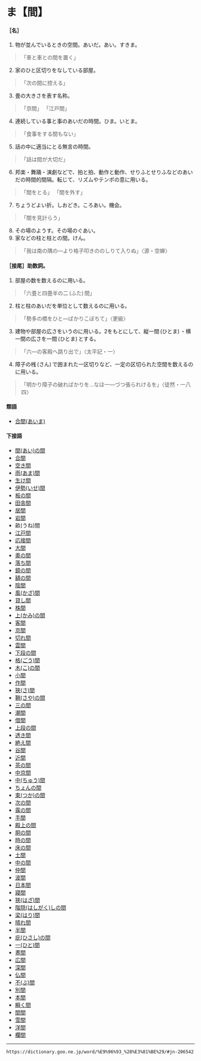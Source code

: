 
# ま【間】
#### ［名］
1. 物が並んでいるときの空間。あいだ。あい。すきま。
>「車と車との間を置く」
2. 家のひと区切りをなしている部屋。
>「次の間に控える」
3. 畳の大きさを表す名称。
>「京間」
>「江戸間」
4. 連続している事と事のあいだの時間。ひま。いとま。
>「食事をする間もない」
5. 話の中に適当にとる無言の時間。
>「話は間が大切だ」
6. 邦楽・舞踊・演劇などで、拍と拍、動作と動作、せりふとせりふなどのあいだの時間的間隔。転じて、リズムやテンポの意に用いる。
>「間をとる」
>「間を外す」
7. ちょうどよい折。しおどき。ころあい。機会。
>「間を見計らう」
8. その場のようす。その場のぐあい。
9. 家などの柱と柱との間。けん。
>「我は南の隅の―より格子叩きののしりて入りぬ」〈源・空蝉〉

#### ［接尾］助数詞。
1. 部屋の数を数えるのに用いる。
>「六畳と四畳半の二 (ふた) 間」
2. 柱と柱のあいだを単位として数えるのに用いる。
>「勢多の橋をひと―ばかりこぼちて」〈更級〉
3. 建物や部屋の広さをいうのに用いる。2をもとにして、縦一間 (ひとま) ・横一間の広さを一間 (ひとま) とする。
>「六―の客殿へ跳り出で」〈太平記・一〉
4. 障子の桟 (さん) で囲まれた一区切りなど、一定の区切られた空間を数えるのに用いる。
> 「明かり障子の破ればかりを…なほ一―づつ張られけるを」〈徒然・一八四〉

#### 類語

-   [合間(あいま)](あいま（合間）)

#### 下接語

-   [間(あい)の間](https://dictionary.goo.ne.jp/word/%E9%96%93%E3%81%AE%E9%96%93/#jn-1174)
-   [合間](あいま（合間）)
-   [空き間](https://dictionary.goo.ne.jp/word/%E7%A9%BA%E3%81%8D%E9%96%93/#jn-2569)
-   [雨(あま)間](https://dictionary.goo.ne.jp/word/%E9%9B%A8%E9%96%93_%28%E3%81%82%E3%81%BE%E3%81%BE%29/#jn-6443)
-   [生け間](https://dictionary.goo.ne.jp/word/%E7%94%9F%E3%81%91%E9%96%93/#jn-10799)
-   [伊勢(いせ)間](https://dictionary.goo.ne.jp/word/%E4%BC%8A%E5%8B%A2%E9%96%93/#jn-11788)
-   [板の間](https://dictionary.goo.ne.jp/word/%E6%9D%BF%E3%81%AE%E9%96%93/#jn-12154)
-   [田舎間](https://dictionary.goo.ne.jp/word/%E7%94%B0%E8%88%8E%E9%96%93/#jn-14181)
-   [居間](https://dictionary.goo.ne.jp/word/%E5%B1%85%E9%96%93/#jn-14856)
-   [岩間](https://dictionary.goo.ne.jp/word/%E5%B2%A9%E9%96%93/#jn-16067)
-   畝(うね)間
-   [江戸間](https://dictionary.goo.ne.jp/word/%E6%B1%9F%E6%88%B8%E9%96%93/#jn-24441)
-   [応接間](https://dictionary.goo.ne.jp/word/%E5%BF%9C%E6%8E%A5%E9%96%93/#jn-27795)
-   [大間](https://dictionary.goo.ne.jp/word/%E5%A4%A7%E9%96%93/#jn-29497)
-   [奧の間](https://dictionary.goo.ne.jp/word/%E5%A5%A5%E3%81%AE%E9%96%93/#jn-30442)
-   [落ち間](https://dictionary.goo.ne.jp/word/%E8%90%BD%E9%96%93/#jn-31580)
-   [鏡の間](https://dictionary.goo.ne.jp/word/%E9%8F%A1%E3%81%AE%E9%96%93/#jn-37906)
-   [額の間](https://dictionary.goo.ne.jp/word/%E9%A1%8D%E3%81%AE%E9%96%93/#jn-39130)
-   [陰間](https://dictionary.goo.ne.jp/word/%E9%99%B0%E9%96%93/#jn-39689)
-   [風(かざ)間](https://dictionary.goo.ne.jp/word/%E9%A2%A8%E9%96%93_%28%E3%81%8B%E3%81%96%E3%81%BE%29/#jn-40209)
-   [貸し間](https://dictionary.goo.ne.jp/word/%E8%B2%B8%E9%96%93/#jn-40605)
-   [株間](https://dictionary.goo.ne.jp/word/%E6%A0%AA%E9%96%93/#jn-44272)
-   [上(かみ)の間](https://dictionary.goo.ne.jp/word/%E4%B8%8A%E3%81%AE%E9%96%93/#jn-44950)
-   [客間](https://dictionary.goo.ne.jp/word/%E5%AE%A2%E9%96%93/#jn-54273)
-   [京間](https://dictionary.goo.ne.jp/word/%E4%BA%AC%E9%96%93/#jn-57050)
-   [切れ間](https://dictionary.goo.ne.jp/word/%E5%88%87%E3%82%8C%E9%96%93/#jn-58612)
-   [雲間](https://dictionary.goo.ne.jp/word/%E9%9B%B2%E9%96%93/#jn-63184)
-   [下段の間](https://dictionary.goo.ne.jp/word/%E4%B8%8B%E6%AE%B5%E3%81%AE%E9%96%93/#jn-68038)
-   [格(ごう)間](https://dictionary.goo.ne.jp/word/%E6%A0%BC%E9%96%93/#jn-75116)
-   [木(こ)の間](https://dictionary.goo.ne.jp/word/%E6%9C%A8%E3%81%AE%E9%96%93/#jn-81096)
-   [小間](https://dictionary.goo.ne.jp/word/%E5%B0%8F%E9%96%93/#jn-81731)
-   [作間](https://dictionary.goo.ne.jp/word/%E4%BD%9C%E9%96%93/#jn-87082)
-   [狹(さ)間](https://dictionary.goo.ne.jp/word/%E7%8B%AD%E9%96%93_%28%E3%81%95%E3%81%BE%29/#jn-89199)
-   [鞘(さや)の間](https://dictionary.goo.ne.jp/word/%E9%9E%98%E3%81%AE%E9%96%93/#jn-89426)
-   [三の間](https://dictionary.goo.ne.jp/word/%E4%B8%89%E3%81%AE%E9%96%93/#jn-91793)
-   [潮間](https://dictionary.goo.ne.jp/word/%E6%BD%AE%E9%96%93_%28%E3%81%97%E3%81%8A%E3%81%BE%29/#jn-94109)
-   [借間](https://dictionary.goo.ne.jp/word/%E5%80%9F%E9%96%93/#jn-101933)
-   [上段の間](https://dictionary.goo.ne.jp/word/%E4%B8%8A%E6%AE%B5%E3%81%AE%E9%96%93/#jn-109322)
-   [透き間](https://dictionary.goo.ne.jp/word/%E9%9A%99%E9%96%93/#jn-117684)
-   [絶え間](https://dictionary.goo.ne.jp/word/%E7%B5%B6%E3%81%88%E9%96%93/#jn-135057)
-   [谷間](https://dictionary.goo.ne.jp/word/%E8%B0%B7%E9%96%93_%28%E3%81%9F%E3%81%AB%E3%81%BE%29/#jn-137987)
-   [近間](https://dictionary.goo.ne.jp/word/%E8%BF%91%E9%96%93/#jn-141214)
-   [茶の間](https://dictionary.goo.ne.jp/word/%E8%8C%B6%E3%81%AE%E9%96%93/#jn-142747)
-   [中京間](https://dictionary.goo.ne.jp/word/%E4%B8%AD%E4%BA%AC%E9%96%93/#jn-143169)
-   [中(ちゅう)間](https://dictionary.goo.ne.jp/word/%E4%B8%AD%E9%96%93_%28%E3%81%A1%E3%82%85%E3%81%86%E3%81%BE%29/#jn-143691)
-   [ちょんの間](https://dictionary.goo.ne.jp/word/%E3%81%A1%E3%82%87%E3%82%93%E3%81%AE%E9%96%93/#jn-145405)
-   [束(つか)の間](https://dictionary.goo.ne.jp/word/%E6%9D%9F%E3%81%AE%E9%96%93_%28%E3%81%A4%E3%81%8B%E3%81%AE%E3%81%BE%29/#jn-146604)
-   [次の間](https://dictionary.goo.ne.jp/word/%E6%AC%A1%E3%81%AE%E9%96%93/#jn-146933)
-   [露の間](https://dictionary.goo.ne.jp/word/%E9%9C%B2%E3%81%AE%E9%96%93/#jn-148431)
-   [手間](https://dictionary.goo.ne.jp/word/%E6%89%8B%E9%96%93/#jn-152394)
-   [殿上の間](https://dictionary.goo.ne.jp/word/%E6%AE%BF%E4%B8%8A%E3%81%AE%E9%96%93/#jn-153796)
-   [胴の間](https://dictionary.goo.ne.jp/word/%E8%83%B4%E3%81%AE%E9%96%93/#jn-156622)
-   [時の間](https://dictionary.goo.ne.jp/word/%E6%99%82%E3%81%AE%E9%96%93/#jn-157726)
-   [床の間](https://dictionary.goo.ne.jp/word/%E5%BA%8A%E3%81%AE%E9%96%93/#jn-158573)
-   [土間](https://dictionary.goo.ne.jp/word/%E5%9C%9F%E9%96%93/#jn-160123)
-   [中の間](https://dictionary.goo.ne.jp/word/%E4%B8%AD%E3%81%AE%E9%96%93/#jn-163308)
-   [仲間](https://dictionary.goo.ne.jp/word/%E4%BB%B2%E9%96%93/#jn-163364)
-   [波間](https://dictionary.goo.ne.jp/word/%E6%B3%A2%E9%96%93_%28%E3%81%AA%E3%81%BF%E3%81%BE%29/#jn-165093)
-   [日本間](https://dictionary.goo.ne.jp/word/%E6%97%A5%E6%9C%AC%E9%96%93/#jn-168019)
-   [寢間](https://dictionary.goo.ne.jp/word/%E5%AF%9D%E9%96%93/#jn-170652)
-   [狹(はざ)間](https://dictionary.goo.ne.jp/word/%E7%8B%AD%E9%96%93_%28%E3%81%AF%E3%81%96%E3%81%BE%29/#jn-175782)
-   [階隠(はしがく)しの間](https://dictionary.goo.ne.jp/word/%E9%9A%8E%E9%9A%A0%E3%81%97%E3%81%AE%E9%96%93/#jn-175898)
-   [梁(はり)間](https://dictionary.goo.ne.jp/word/%E6%A2%81%E9%96%93/#jn-180207)
-   [晴れ間](https://dictionary.goo.ne.jp/word/%E6%99%B4%E9%96%93/#jn-180588)
-   [半間](https://dictionary.goo.ne.jp/word/%E5%8D%8A%E9%96%93/#jn-182062)
-   [庇(ひさし)の間](https://dictionary.goo.ne.jp/word/%E5%BA%87%E3%81%AE%E9%96%93/#jn-184377)
-   [一(ひと)間](https://dictionary.goo.ne.jp/word/%E4%B8%80%E9%96%93_%28%E3%81%B2%E3%81%A8%E3%81%BE%29/#jn-186245)
-   [晝間](https://dictionary.goo.ne.jp/word/%E6%98%BC%E9%96%93_%28%E3%81%B2%E3%82%8B%E3%81%BE%29/#jn-188740)
-   [広間](https://dictionary.goo.ne.jp/word/%E5%BA%83%E9%96%93/#jn-188928)
-   [深間](https://dictionary.goo.ne.jp/word/%E6%B7%B1%E9%96%93/#jn-191207)
-   [仏間](https://dictionary.goo.ne.jp/word/%E4%BB%8F%E9%96%93/#jn-193811)
-   [不(ぶ)間](https://dictionary.goo.ne.jp/word/%E4%B8%8D%E9%96%93/#jn-194560)
-   [別間](https://dictionary.goo.ne.jp/word/%E5%88%A5%E9%96%93/#jn-199350)
-   [本間](https://dictionary.goo.ne.jp/word/%E6%9C%AC%E9%96%93_%28%E3%81%BB%E3%82%93%E3%81%BE%29/#jn-206442)
-   [瞬く間](https://dictionary.goo.ne.jp/word/%E7%9E%AC%E3%81%8F%E9%96%93/#jn-208305)
-   [間間](https://dictionary.goo.ne.jp/word/%E9%96%93%E9%96%93/#jn-209472)
-   [雪間](https://dictionary.goo.ne.jp/word/%E9%9B%AA%E9%96%93/#jn-225116)
-   [洋間](https://dictionary.goo.ne.jp/word/%E6%B4%8B%E9%96%93/#jn-226794)
-   [欄間](https://dictionary.goo.ne.jp/word/%E6%AC%84%E9%96%93/#jn-230270)

---
`https://dictionary.goo.ne.jp/word/%E9%96%93_%28%E3%81%BE%29/#jn-206542`
